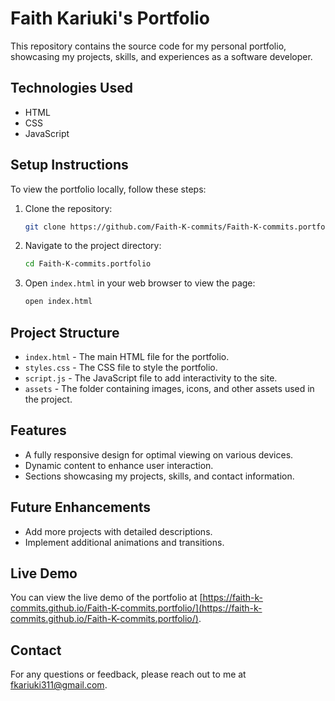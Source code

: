 # Faith Kariuki's Portfolio

This repository contains the source code for my personal portfolio, showcasing my projects, skills, and experiences as a software developer.

## Technologies Used

- HTML
- CSS
- JavaScript

## Setup Instructions

To view the portfolio locally, follow these steps:

1. Clone the repository:
   ```bash
   git clone https://github.com/Faith-K-commits/Faith-K-commits.portfolio
   ```
2. Navigate to the project directory:
   ```bash
   cd Faith-K-commits.portfolio
   ```
3. Open `index.html` in your web browser to view the page:
   ```bash
   open index.html
   ```

## Project Structure

- `index.html` - The main HTML file for the portfolio.
- `styles.css` - The CSS file to style the portfolio.
- `script.js` - The JavaScript file to add interactivity to the site.
- `assets` - The folder containing images, icons, and other assets used in the project.

## Features

- A fully responsive design for optimal viewing on various devices.
- Dynamic content to enhance user interaction.
- Sections showcasing my projects, skills, and contact information.

## Future Enhancements

- Add more projects with detailed descriptions.
- Implement additional animations and transitions.

## Live Demo

You can view the live demo of the portfolio at [https://faith-k-commits.github.io/Faith-K-commits.portfolio/](https://faith-k-commits.github.io/Faith-K-commits.portfolio/).

## Contact

For any questions or feedback, please reach out to me at [fkariuki311@gmail.com](mailto:fkariuki311@gmail.com).
